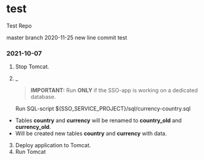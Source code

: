 # test
Test Repo

master branch
2020-11-25 new line
commit test



### 2021-10-07

1. Stop Tomcat.
2. _
    >
    > **IMPORTANT:**
    >  Run **ONLY** if the SSO-app is working on a dedicated database.
    >

    Run SQL-script ${SSO_SERVICE_PROJECT}/sql/currency-country.sql
  - Tables **country** and **currency** will be renamed to **country_old** and **currency_old**.
  - Will be created new tables  **country** and **currency** with data.
3. Deploy application to Tomcat.
4. Run Tomcat
